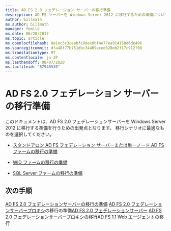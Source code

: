 ```yaml
---
title: AD FS 2.0 フェデレーション サーバーの移行準備
description: AD FS サーバーを Windows Server 2012 に移行するための準備について説明します。
author: billmath
ms.author: billmath
manager: femila
ms.date: 06/28/2017
ms.topic: article
ms.openlocfilehash: 0a1ec3c3ceabfc80ec8bf4e77ea914158d6de496
ms.sourcegitcommit: dfa48f77b751dbc34409aced628eb2f17c912f08
ms.translationtype: MT
ms.contentlocale: ja-JP
ms.lasthandoff: 08/07/2020
ms.locfileid: "87940530"
---
```

# <a name="prepare-to-migrate-the-ad-fs-20-federation-server"></a>AD FS 2.0 フェデレーション サーバーの移行準備

このドキュメントは、AD FS 2.0 フェデレーションサーバーを Windows Server 2012 に移行する準備を行うための出発点となります。  移行シナリオに最適なものを選択してください。

-   [スタンドアロン AD FS フェデレーション サーバーまたは単一ノード AD FS ファームの移行の準備](prepare-to-migrate-a-stand-alone-ad-fs-federation-server.md)

-   [WID ファームの移行の準備](prepare-to-migrate-a-wid-farm.md)

-   [SQL Server ファームの移行の準備](prepare-to-migrate-a-sql-server-farm.md)

## <a name="next-steps"></a>次の手順
 [AD FS 2.0 フェデレーションサーバーの移行の準備](prepare-to-migrate-ad-fs-fed-server.md) [AD FS 2.0 フェデレーションサーバープロキシ](prepare-to-migrate-ad-fs-fed-proxy.md)の移行の準備[AD FS 2.0 フェデレーションサーバー](migrate-the-ad-fs-fed-server.md) [AD FS 2.0 フェデレーションサーバープロキシの](migrate-the-ad-fs-2-fed-server-proxy.md)移行[AD FS 1.1 Web エージェントの](migrate-the-ad-fs-web-agent.md)移行



